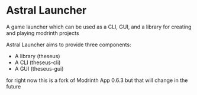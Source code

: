 # Astral Launcher
A game launcher which can be used as a CLI, GUI, and a library for creating and playing modrinth projects

Astral Launcher aims to provide three components:
- A library (theseus)
- A CLI (theseus-cli)
- A GUI (theseus-gui)

for right now this is a fork of Modrinth App 0.6.3 but that will change in the future
